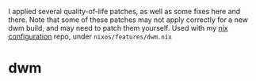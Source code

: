 
I applied several quality-of-life patches, as well as some fixes here and there. Note that some of these patches may not apply correctly for a new dwm build, and may need to patch them yourself.
Used with my [nix configuration](https://github.com/png670/nixconf) repo, under `nixos/features/dwm.nix`
# dwm
